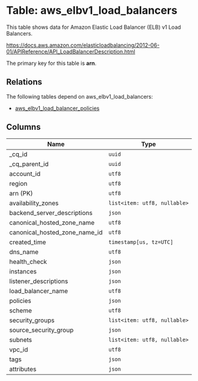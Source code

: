 # Table: aws_elbv1_load_balancers

This table shows data for Amazon Elastic Load Balancer (ELB) v1 Load Balancers.

https://docs.aws.amazon.com/elasticloadbalancing/2012-06-01/APIReference/API_LoadBalancerDescription.html

The primary key for this table is **arn**.

## Relations

The following tables depend on aws_elbv1_load_balancers:
  - [aws_elbv1_load_balancer_policies](aws_elbv1_load_balancer_policies.md)

## Columns

| Name          | Type          |
| ------------- | ------------- |
|_cq_id|`uuid`|
|_cq_parent_id|`uuid`|
|account_id|`utf8`|
|region|`utf8`|
|arn (PK)|`utf8`|
|availability_zones|`list<item: utf8, nullable>`|
|backend_server_descriptions|`json`|
|canonical_hosted_zone_name|`utf8`|
|canonical_hosted_zone_name_id|`utf8`|
|created_time|`timestamp[us, tz=UTC]`|
|dns_name|`utf8`|
|health_check|`json`|
|instances|`json`|
|listener_descriptions|`json`|
|load_balancer_name|`utf8`|
|policies|`json`|
|scheme|`utf8`|
|security_groups|`list<item: utf8, nullable>`|
|source_security_group|`json`|
|subnets|`list<item: utf8, nullable>`|
|vpc_id|`utf8`|
|tags|`json`|
|attributes|`json`|